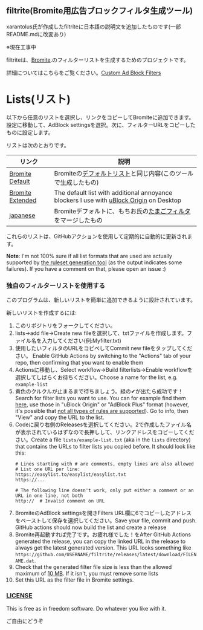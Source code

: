 ## filtrite(Bromite用広告ブロックフィルタ生成ツール)
xarantolus氏が作成したfiltriteに日本語の説明文を追加したものです(一部README.mdに改変あり)

※現在工事中

filtriteは、[Bromite](https://www.bromite.org/).のフィルターリストを生成するためのプロジェクトです。

詳細についてはこちらをご覧ください。[Custom Ad Block Filters](https://www.bromite.org/custom-filters) 

# Lists(リスト)
以下から任意のリストを選択し、リンクをコピーしてBromiteに追加できます。 設定に移動して、AdBlock settingsを選択。次に、フィルターURLをコピーしたものに設定します。

リストは次のとおりです。


| リンク | 説明 |
| ------ | ------|
| [Bromite Default](https://github.com/mikadukiken/filtrite-japanese/releases/latest/download/bromite-default.dat) | Bromiteの[デフォルトリスト](https://github.com/bromite/filters)と同じ内容(このツールで生成したもの) |
| [Bromite Extended](https://github.com/mikadukiken/filtrite-japanese/releases/latest/download/bromite-extended.dat) | The default list with additional annoyance blockers I use with [uBlock Origin](https://github.com/gorhill/uBlock) on Desktop |
| [japanese](https://github.com/mikadukiken/filtrite-japanese/releases/latest/download/bromite-default+tamago.dat) | Bromiteデフォルトに、もちお氏の[たまごフィルタ](https://raw.githubusercontent.com/eEIi0A5L/adblock_filter/master/tamago_filter.txt)をマージしたもの|

これらのリストは、GitHubアクションを使用して定期的に自動的に更新されます。

**Note**: I'm not 100% sure if all list formats that are used are actually supported by [the ruleset generation tool](https://github.com/xarantolus/subresource_filter_tools) (as the output indicates some failures). If you have a comment on that, please open an issue :)

### 独自のフィルターリストを使用する
このプログラムは、新しいリストを簡単に追加できるように設計されています。

新しいリストを作成するには:

1. このリポジトリをフォークしてください。
2. lists→add file→Create new fileを選択して、txtファイルを作成します。ファイル名を入力してください(例:Myfilter.txt)
3. 使用したいフィルタのURLをコピペしてCommit new fileをタップしてください。
Enable GitHub Actions by switching to the "Actions" tab of your repo, then confirming that you want to enable them
4. Actionsに移動し、Select workflow→Build filterlists→Enable workflowを選択してしばらくお待ちください。Choose a name for the list, e.g. `example-list`
5. 黄色のクルクルが止まるまで待ちましょう。緑の✔が出たら成功です！
Search for filter lists you want to use. You can for example find them [here](https://filterlists.com/), use those in "uBlock Origin" or "AdBlock Plus" format (however, it's possible that [not all types of rules are supported](https://github.com/bromite/bromite/wiki/AdBlocking)). Go to info, then "View" and copy the URL to the list.
6. Codeに戻り右側のReleasesを選択してください。2で作成したファイル名が表示されているはずなので長押しして、リンクアドレスをコピーしてください。Create a file `lists/example-list.txt` (aka in the `lists` directory) that contains the URLs to filter lists you copied before. It should look like this:
    ```
    # Lines starting with # are comments, empty lines are also allowed
    # List one URL per line:
    https://easylist.to/easylist/easylist.txt
    https://...

    # The following line doesn't work, only put either a comment or an URL in one line, not both
    http://  # Invalid comment on URL
    ```
7. BromiteのAdBlock settingsを開きFilters URL欄に6でコピーしたアドレスをペーストして保存を選択してください。Save your file, commit and push. GitHub actions should now build the list and create a release
8. Bromite再起動すれば完了です。お疲れ様でした！をAfter GitHub Actions generated the release, you can copy the linked URL in the release to always get the latest generated version. This URL looks something like `https://github.com/USERNAME/filtrite/releases/latest/download/FILENAME.dat`. 
7. Check that the generated filter file size is less than the allowed maximum of [10 MB](https://github.com/bromite/bromite/blob/e5771ef891cf01dd5aeaaec5e092841929a9a541/build/patches/Bromite-AdBlockUpdaterService.patch#L1152-L1153). If it isn't, you must remove some lists
8. Set this URL as the filter file in Bromite settings.

### [LICENSE](LICENSE)
This is free as in freedom software. Do whatever you like with it.

ご自由にどうぞ
